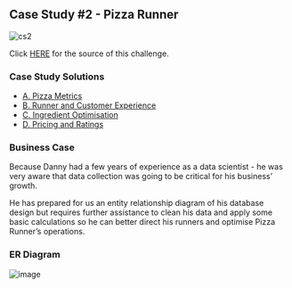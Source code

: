 ## Case Study #2 - Pizza Runner 
![cs2](https://github.com/haiilingg/-8-Week-SQL-Challenge/assets/130296433/1d7a6dfd-c1f4-4461-b49c-eba47ddf0fdf)

Click [HERE](https://8weeksqlchallenge.com/case-study-2/) for the source of this challenge.

### Case Study Solutions
- [A. Pizza Metrics](https://github.com/haiilingg/-8-Week-SQL-Challenge/blob/main/Case%20Study%20%232%20-%20Pizza%20Runner/A.%20Pizza%20Metrics.md)
- [B. Runner and Customer Experience](https://github.com/haiilingg/-8-Week-SQL-Challenge/blob/main/Case%20Study%20%232%20-%20Pizza%20Runner/B.%20Runner%20and%20Customer%20Experience.md)
- [C. Ingredient Optimisation](https://github.com/haiilingg/-8-Week-SQL-Challenge/blob/main/Case%20Study%20%232%20-%20Pizza%20Runner/C.%20Ingredient%20Optimisation.md)
- [D. Pricing and Ratings](https://github.com/haiilingg/-8-Week-SQL-Challenge/blob/main/Case%20Study%20%232%20-%20Pizza%20Runner/D.%20Pricing%20and%20Ratings.md)

### Business Case
Because Danny had a few years of experience as a data scientist - he was very aware that data collection was going to be critical for his business’ growth.

He has prepared for us an entity relationship diagram of his database design but requires further assistance to clean his data and apply some basic calculations so he can better direct his runners and optimise Pizza Runner’s operations.


### ER Diagram
![image](https://github.com/haiilingg/-8-Week-SQL-Challenge/assets/130296433/5ad030d7-306f-43a8-99c9-6dc1e912f3cd)


